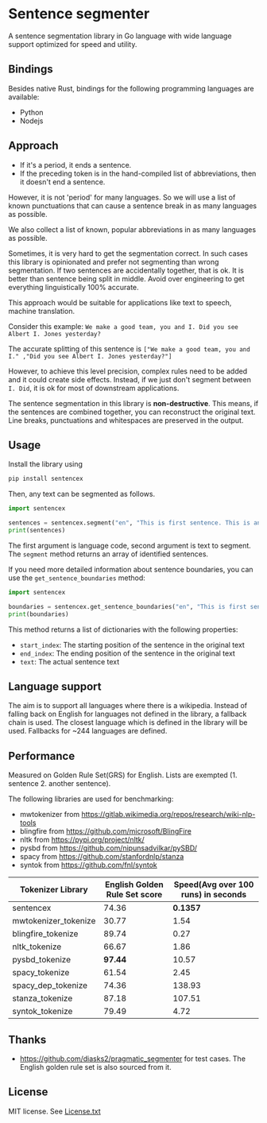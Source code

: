 # Sentence segmenter

A sentence segmentation library in Go language with wide language support optimized for speed and utility.

## Bindings

Besides native Rust, bindings for the following programming languages are available:

* Python
* Nodejs

## Approach

- If it's a period, it ends a sentence.
- If the preceding token is in the hand-compiled list of abbreviations, then it doesn't end a sentence.

However, it is not 'period' for many languages. So we will use a list of known punctuations that can cause a sentence break in as many languages as possible.

We also collect a list of known, popular abbreviations in as many languages as possible.

Sometimes, it is very hard to get the segmentation correct. In such cases this library is opinionated and prefer not segmenting than wrong segmentation. If two sentences are accidentally together, that is ok. It is better than sentence being split in middle.
Avoid over engineering to get everything linguistically 100% accurate.

This approach would be suitable for applications like text to speech, machine translation.

Consider this example: `We make a good team, you and I. Did you see Albert I. Jones yesterday?`

The accurate splitting of this sentence is
`["We make a good team, you and I." ,"Did you see Albert I. Jones yesterday?"]`

However, to achieve this level precision, complex rules need to be added and it could create side effects. Instead, if we just don't segment between `I. Did`, it is ok for most of downstream applications.

The sentence segmentation in this library is **non-destructive**. This means, if the sentences are combined together, you can reconstruct the original text. Line breaks, punctuations and whitespaces are preserved in the output.

## Usage

Install the library using

```bash
pip install sentencex
```

Then, any text can be segmented as follows.

```python
import sentencex

sentences = sentencex.segment("en", "This is first sentence. This is another one.")
print(sentences)
```

The first argument is language code, second argument is text to segment. The `segment` method returns an array of identified sentences.

If you need more detailed information about sentence boundaries, you can use the `get_sentence_boundaries` method:

```python
import sentencex

boundaries = sentencex.get_sentence_boundaries("en", "This is first sentence. This is another one.")
print(boundaries)
```

This method returns a list of dictionaries with the following properties:
- `start_index`: The starting position of the sentence in the original text
- `end_index`: The ending position of the sentence in the original text
- `text`: The actual sentence text

## Language support

The aim is to support all languages where there is a wikipedia. Instead of falling back on English for languages not defined in the library, a fallback chain is used. The closest language which is defined in the library will be used. Fallbacks for ~244 languages are defined.

## Performance

Measured on Golden Rule Set(GRS) for English. Lists are exempted (1. sentence 2. another sentence).

The following libraries are used for benchmarking:

- mwtokenizer from <https://gitlab.wikimedia.org/repos/research/wiki-nlp-tools>
- blingfire from <https://github.com/microsoft/BlingFire>
- nltk from <https://pypi.org/project/nltk/>
- pysbd from <https://github.com/nipunsadvilkar/pySBD/>
- spacy from <https://github.com/stanfordnlp/stanza>
- syntok from <https://github.com/fnl/syntok>

| Tokenizer Library    | English Golden Rule Set score | Speed(Avg over 100 runs) in seconds |
| -------------------- | ----------------------------- | ----------------------------------- |
| sentencex            | 74.36                         | **0.1357**                          |
| mwtokenizer_tokenize | 30.77                         | 1.54                                |
| blingfire_tokenize   | 89.74                         | 0.27                                |
| nltk_tokenize        | 66.67                         | 1.86                                |
| pysbd_tokenize       | **97.44**                     | 10.57                               |
| spacy_tokenize       | 61.54                         | 2.45                                |
| spacy_dep_tokenize   | 74.36                         | 138.93                              |
| stanza_tokenize      | 87.18                         | 107.51                              |
| syntok_tokenize      | 79.49                         | 4.72                                |

## Thanks

- <https://github.com/diasks2/pragmatic_segmenter> for test cases. The English golden rule set is also sourced from it.

## License

MIT license. See [License.txt](./LICENSE)

